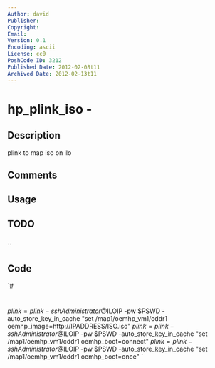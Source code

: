 ```yaml
---
Author: david
Publisher: 
Copyright: 
Email: 
Version: 0.1
Encoding: ascii
License: cc0
PoshCode ID: 3212
Published Date: 2012-02-08t11
Archived Date: 2012-02-13t11
---
```


# hp_plink_iso - 

## Description

plink to map iso on ilo

## Comments



## Usage



## TODO



## 

``

## Code

`#
 #
 $plink = plink -ssh Administrator@$ILOIP -pw $PSWD -auto_store_key_in_cache "set /map1/oemhp_vm1/cddr1 oemhp_image=http://IPADDRESS/ISO.iso"
 $plink = plink -ssh Administrator@$ILOIP -pw $PSWD -auto_store_key_in_cache "set /map1/oemhp_vm1/cddr1 oemhp_boot=connect"
 $plink = plink -ssh Administrator@$ILOIP -pw $PSWD -auto_store_key_in_cache "set /map1/oemhp_vm1/cddr1 oemhp_boot=once"
`

